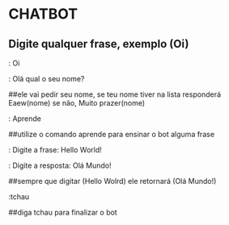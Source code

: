 # CHATBOT

## Digite qualquer frase, exemplo (Oi)

: Oi

: Olá qual o seu nome?

##ele vai pedir seu nome, se teu nome tiver na lista responderá Eaew(nome) se não, Muito prazer(nome)

: Aprende

##utilize o comando aprende para ensinar o bot alguma frase

: Digite a frase: Hello World!

: Digite a resposta: Olá Mundo!

##sempre que digitar (Hello Wolrd) ele retornará (Olá Mundo!)

:tchau

##diga tchau para finalizar o bot
